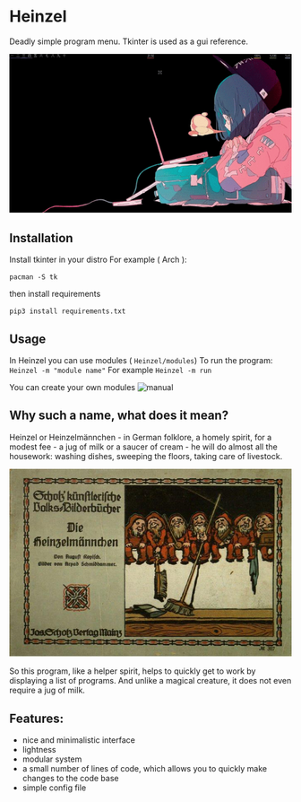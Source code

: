 # Heinzel 

Deadly simple program menu. Tkinter is used as a gui reference.


![screencast](screencast.gif)

## Installation
Install tkinter in your distro
For example ( Arch ):
```
pacman -S tk
```
then install requirements
```
pip3 install requirements.txt
```

## Usage
In Heinzel you can use modules ( `Heinzel/modules`)
To run the program:` Heinzel -m "module name"`
For example `Heinzel -m run`

You can create your own modules ![manual](https://github.com/flusq/Heinzel.wiki.git)

## Why such a name, what does it mean?
Heinzel or Heinzelmännchen - in German folklore, a homely spirit, for a modest fee - a jug of milk or a saucer of cream - he will do almost all the housework: washing dishes, sweeping the floors, taking care of livestock.

![heinzels](heinzel.png)

So this program, like a helper spirit, helps to quickly get to work by displaying a list of programs. And unlike a magical creature, it does not even require a jug of milk.

## Features:

- nice and minimalistic interface
- lightness
- modular system
- a small number of lines of code, which allows you to quickly make changes to the code base
- simple config file
